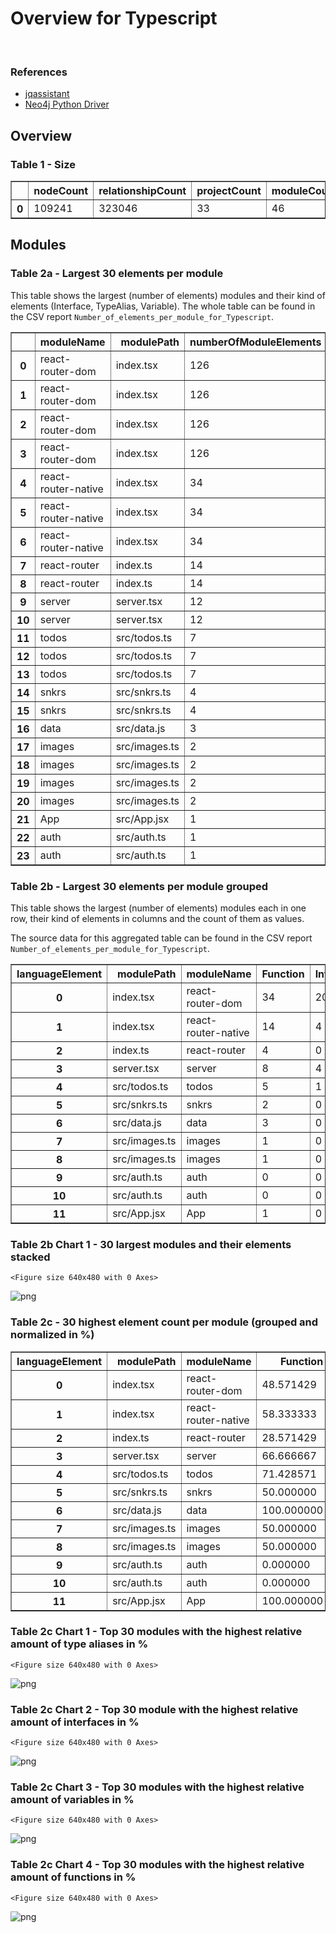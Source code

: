 # Overview for Typescript

<br>  

### References
- [jqassistant](https://jqassistant.org)
- [Neo4j Python Driver](https://neo4j.com/docs/api/python-driver/current)





## Overview

### Table 1 - Size




<div>
<table border="1" class="dataframe">
  <thead>
    <tr style="text-align: right;">
      <th></th>
      <th>nodeCount</th>
      <th>relationshipCount</th>
      <th>projectCount</th>
      <th>moduleCount</th>
      <th>functionCount</th>
      <th>objectCount</th>
      <th>typeAliasCount</th>
      <th>interfaceCount</th>
      <th>classCount</th>
      <th>methodCount</th>
    </tr>
  </thead>
  <tbody>
    <tr>
      <th>0</th>
      <td>109241</td>
      <td>323046</td>
      <td>33</td>
      <td>46</td>
      <td>192</td>
      <td>137</td>
      <td>32</td>
      <td>37</td>
      <td>2</td>
      <td>4</td>
    </tr>
  </tbody>
</table>
</div>



## Modules

### Table 2a - Largest 30 elements per module

This table shows the largest (number of elements) modules and their kind of elements (Interface, TypeAlias, Variable).
The whole table can be found in the CSV report `Number_of_elements_per_module_for_Typescript`.




<div>
<table border="1" class="dataframe">
  <thead>
    <tr style="text-align: right;">
      <th></th>
      <th>moduleName</th>
      <th>modulePath</th>
      <th>numberOfModuleElements</th>
      <th>languageElement</th>
      <th>numberOfElements</th>
    </tr>
  </thead>
  <tbody>
    <tr>
      <th>0</th>
      <td>react-router-dom</td>
      <td>index.tsx</td>
      <td>126</td>
      <td>Function</td>
      <td>34</td>
    </tr>
    <tr>
      <th>1</th>
      <td>react-router-dom</td>
      <td>index.tsx</td>
      <td>126</td>
      <td>TypeAlias</td>
      <td>6</td>
    </tr>
    <tr>
      <th>2</th>
      <td>react-router-dom</td>
      <td>index.tsx</td>
      <td>126</td>
      <td>Variable</td>
      <td>10</td>
    </tr>
    <tr>
      <th>3</th>
      <td>react-router-dom</td>
      <td>index.tsx</td>
      <td>126</td>
      <td>Interface</td>
      <td>20</td>
    </tr>
    <tr>
      <th>4</th>
      <td>react-router-native</td>
      <td>index.tsx</td>
      <td>34</td>
      <td>Function</td>
      <td>14</td>
    </tr>
    <tr>
      <th>5</th>
      <td>react-router-native</td>
      <td>index.tsx</td>
      <td>34</td>
      <td>TypeAlias</td>
      <td>6</td>
    </tr>
    <tr>
      <th>6</th>
      <td>react-router-native</td>
      <td>index.tsx</td>
      <td>34</td>
      <td>Interface</td>
      <td>4</td>
    </tr>
    <tr>
      <th>7</th>
      <td>react-router</td>
      <td>index.ts</td>
      <td>14</td>
      <td>Function</td>
      <td>4</td>
    </tr>
    <tr>
      <th>8</th>
      <td>react-router</td>
      <td>index.ts</td>
      <td>14</td>
      <td>TypeAlias</td>
      <td>10</td>
    </tr>
    <tr>
      <th>9</th>
      <td>server</td>
      <td>server.tsx</td>
      <td>12</td>
      <td>Function</td>
      <td>8</td>
    </tr>
    <tr>
      <th>10</th>
      <td>server</td>
      <td>server.tsx</td>
      <td>12</td>
      <td>Interface</td>
      <td>4</td>
    </tr>
    <tr>
      <th>11</th>
      <td>todos</td>
      <td>src/todos.ts</td>
      <td>7</td>
      <td>Variable</td>
      <td>1</td>
    </tr>
    <tr>
      <th>12</th>
      <td>todos</td>
      <td>src/todos.ts</td>
      <td>7</td>
      <td>Function</td>
      <td>5</td>
    </tr>
    <tr>
      <th>13</th>
      <td>todos</td>
      <td>src/todos.ts</td>
      <td>7</td>
      <td>Interface</td>
      <td>1</td>
    </tr>
    <tr>
      <th>14</th>
      <td>snkrs</td>
      <td>src/snkrs.ts</td>
      <td>4</td>
      <td>Variable</td>
      <td>2</td>
    </tr>
    <tr>
      <th>15</th>
      <td>snkrs</td>
      <td>src/snkrs.ts</td>
      <td>4</td>
      <td>Function</td>
      <td>2</td>
    </tr>
    <tr>
      <th>16</th>
      <td>data</td>
      <td>src/data.js</td>
      <td>3</td>
      <td>Function</td>
      <td>3</td>
    </tr>
    <tr>
      <th>17</th>
      <td>images</td>
      <td>src/images.ts</td>
      <td>2</td>
      <td>Function</td>
      <td>1</td>
    </tr>
    <tr>
      <th>18</th>
      <td>images</td>
      <td>src/images.ts</td>
      <td>2</td>
      <td>Variable</td>
      <td>1</td>
    </tr>
    <tr>
      <th>19</th>
      <td>images</td>
      <td>src/images.ts</td>
      <td>2</td>
      <td>Function</td>
      <td>1</td>
    </tr>
    <tr>
      <th>20</th>
      <td>images</td>
      <td>src/images.ts</td>
      <td>2</td>
      <td>Variable</td>
      <td>1</td>
    </tr>
    <tr>
      <th>21</th>
      <td>App</td>
      <td>src/App.jsx</td>
      <td>1</td>
      <td>Function</td>
      <td>1</td>
    </tr>
    <tr>
      <th>22</th>
      <td>auth</td>
      <td>src/auth.ts</td>
      <td>1</td>
      <td>Variable</td>
      <td>1</td>
    </tr>
    <tr>
      <th>23</th>
      <td>auth</td>
      <td>src/auth.ts</td>
      <td>1</td>
      <td>Variable</td>
      <td>1</td>
    </tr>
  </tbody>
</table>
</div>



### Table 2b - Largest 30 elements per module grouped

This table shows the largest (number of elements) modules each in one row, their kind of elements in columns and the count of them as values.

The source data for this aggregated table can be found in the CSV report `Number_of_elements_per_module_for_Typescript`.




<div>
<table border="1" class="dataframe">
  <thead>
    <tr style="text-align: right;">
      <th>languageElement</th>
      <th>modulePath</th>
      <th>moduleName</th>
      <th>Function</th>
      <th>Interface</th>
      <th>TypeAlias</th>
      <th>Variable</th>
    </tr>
  </thead>
  <tbody>
    <tr>
      <th>0</th>
      <td>index.tsx</td>
      <td>react-router-dom</td>
      <td>34</td>
      <td>20</td>
      <td>6</td>
      <td>10</td>
    </tr>
    <tr>
      <th>1</th>
      <td>index.tsx</td>
      <td>react-router-native</td>
      <td>14</td>
      <td>4</td>
      <td>6</td>
      <td>0</td>
    </tr>
    <tr>
      <th>2</th>
      <td>index.ts</td>
      <td>react-router</td>
      <td>4</td>
      <td>0</td>
      <td>10</td>
      <td>0</td>
    </tr>
    <tr>
      <th>3</th>
      <td>server.tsx</td>
      <td>server</td>
      <td>8</td>
      <td>4</td>
      <td>0</td>
      <td>0</td>
    </tr>
    <tr>
      <th>4</th>
      <td>src/todos.ts</td>
      <td>todos</td>
      <td>5</td>
      <td>1</td>
      <td>0</td>
      <td>1</td>
    </tr>
    <tr>
      <th>5</th>
      <td>src/snkrs.ts</td>
      <td>snkrs</td>
      <td>2</td>
      <td>0</td>
      <td>0</td>
      <td>2</td>
    </tr>
    <tr>
      <th>6</th>
      <td>src/data.js</td>
      <td>data</td>
      <td>3</td>
      <td>0</td>
      <td>0</td>
      <td>0</td>
    </tr>
    <tr>
      <th>7</th>
      <td>src/images.ts</td>
      <td>images</td>
      <td>1</td>
      <td>0</td>
      <td>0</td>
      <td>1</td>
    </tr>
    <tr>
      <th>8</th>
      <td>src/images.ts</td>
      <td>images</td>
      <td>1</td>
      <td>0</td>
      <td>0</td>
      <td>1</td>
    </tr>
    <tr>
      <th>9</th>
      <td>src/auth.ts</td>
      <td>auth</td>
      <td>0</td>
      <td>0</td>
      <td>0</td>
      <td>1</td>
    </tr>
    <tr>
      <th>10</th>
      <td>src/auth.ts</td>
      <td>auth</td>
      <td>0</td>
      <td>0</td>
      <td>0</td>
      <td>1</td>
    </tr>
    <tr>
      <th>11</th>
      <td>src/App.jsx</td>
      <td>App</td>
      <td>1</td>
      <td>0</td>
      <td>0</td>
      <td>0</td>
    </tr>
  </tbody>
</table>
</div>



### Table 2b Chart 1 - 30 largest modules and their elements stacked


    <Figure size 640x480 with 0 Axes>



    
![png](OverviewTypescript_files/OverviewTypescript_17_1.png)
    


### Table 2c - 30 highest element count per module (grouped and normalized in %)




<div>
<table border="1" class="dataframe">
  <thead>
    <tr style="text-align: right;">
      <th>languageElement</th>
      <th>modulePath</th>
      <th>moduleName</th>
      <th>Function</th>
      <th>Interface</th>
      <th>TypeAlias</th>
      <th>Variable</th>
    </tr>
  </thead>
  <tbody>
    <tr>
      <th>0</th>
      <td>index.tsx</td>
      <td>react-router-dom</td>
      <td>48.571429</td>
      <td>28.571429</td>
      <td>8.571429</td>
      <td>14.285714</td>
    </tr>
    <tr>
      <th>1</th>
      <td>index.tsx</td>
      <td>react-router-native</td>
      <td>58.333333</td>
      <td>16.666667</td>
      <td>25.000000</td>
      <td>0.000000</td>
    </tr>
    <tr>
      <th>2</th>
      <td>index.ts</td>
      <td>react-router</td>
      <td>28.571429</td>
      <td>0.000000</td>
      <td>71.428571</td>
      <td>0.000000</td>
    </tr>
    <tr>
      <th>3</th>
      <td>server.tsx</td>
      <td>server</td>
      <td>66.666667</td>
      <td>33.333333</td>
      <td>0.000000</td>
      <td>0.000000</td>
    </tr>
    <tr>
      <th>4</th>
      <td>src/todos.ts</td>
      <td>todos</td>
      <td>71.428571</td>
      <td>14.285714</td>
      <td>0.000000</td>
      <td>14.285714</td>
    </tr>
    <tr>
      <th>5</th>
      <td>src/snkrs.ts</td>
      <td>snkrs</td>
      <td>50.000000</td>
      <td>0.000000</td>
      <td>0.000000</td>
      <td>50.000000</td>
    </tr>
    <tr>
      <th>6</th>
      <td>src/data.js</td>
      <td>data</td>
      <td>100.000000</td>
      <td>0.000000</td>
      <td>0.000000</td>
      <td>0.000000</td>
    </tr>
    <tr>
      <th>7</th>
      <td>src/images.ts</td>
      <td>images</td>
      <td>50.000000</td>
      <td>0.000000</td>
      <td>0.000000</td>
      <td>50.000000</td>
    </tr>
    <tr>
      <th>8</th>
      <td>src/images.ts</td>
      <td>images</td>
      <td>50.000000</td>
      <td>0.000000</td>
      <td>0.000000</td>
      <td>50.000000</td>
    </tr>
    <tr>
      <th>9</th>
      <td>src/auth.ts</td>
      <td>auth</td>
      <td>0.000000</td>
      <td>0.000000</td>
      <td>0.000000</td>
      <td>100.000000</td>
    </tr>
    <tr>
      <th>10</th>
      <td>src/auth.ts</td>
      <td>auth</td>
      <td>0.000000</td>
      <td>0.000000</td>
      <td>0.000000</td>
      <td>100.000000</td>
    </tr>
    <tr>
      <th>11</th>
      <td>src/App.jsx</td>
      <td>App</td>
      <td>100.000000</td>
      <td>0.000000</td>
      <td>0.000000</td>
      <td>0.000000</td>
    </tr>
  </tbody>
</table>
</div>



### Table 2c Chart 1 - Top 30 modules with the highest relative amount of type aliases in %


    <Figure size 640x480 with 0 Axes>



    
![png](OverviewTypescript_files/OverviewTypescript_21_1.png)
    


### Table 2c Chart 2 - Top 30 module with the highest relative amount of interfaces in %


    <Figure size 640x480 with 0 Axes>



    
![png](OverviewTypescript_files/OverviewTypescript_23_1.png)
    


### Table 2c Chart 3 - Top 30 modules with the highest relative amount of variables in %


    <Figure size 640x480 with 0 Axes>



    
![png](OverviewTypescript_files/OverviewTypescript_25_1.png)
    


### Table 2c Chart 4 - Top 30 modules with the highest relative amount of functions in %


    <Figure size 640x480 with 0 Axes>



    
![png](OverviewTypescript_files/OverviewTypescript_27_1.png)
    

